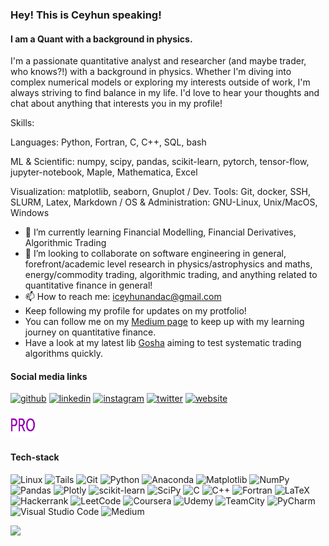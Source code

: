 ### Hey! This is Ceyhun speaking!
#### I am a Quant with a background in physics.
I'm a passionate quantitative analyst and researcher (and maybe trader, who knows?!) with a background in physics. Whether I'm diving into complex numerical models or exploring my interests outside of work, I'm
always striving to find balance in my life. I'd love to hear your thoughts and chat about anything that interests you in my profile!

Skills: 

Languages: Python, Fortran, C, C++, SQL, bash

ML & Scientific: numpy, scipy, pandas, scikit-learn, pytorch, tensor-flow, jupyter-notebook, Maple, Mathematica, Excel

Visualization: matplotlib, seaborn, Gnuplot / Dev. Tools: Git, docker, SSH, SLURM, Latex, Markdown / OS & Administration: GNU-Linux, Unix/MacOS, Windows


- 🌱 I’m currently learning Financial Modelling, Financial Derivatives, Algorithmic Trading 
- 👯 I’m looking to collaborate on software engineering in general, forefront/academic level research in physics/astrophysics and maths, energy/commodity trading, algorithmic trading, and anything related to quantitative finance in general!
- 📫 How to reach me: iceyhunandac@gmail.com
- Keep following my profile for updates on my protfolio!
- You can follow me on my [Medium page](https://medium.com/@neskafebardagi) to keep up with my learning journey on quantitative finance.
- Have a look at my latest lib [Gosha](http://github.com/icandac/systematic_trading_tester/) aiming to test systematic trading algorithms quickly.

#### Social media links

[<img src='https://cdn.jsdelivr.net/npm/simple-icons@3.0.1/icons/github.svg' alt='github' height='40'>](https://github.com/icandac)  [<img src='https://cdn.jsdelivr.net/npm/simple-icons@3.0.1/icons/linkedin.svg' alt='linkedin' height='40'>](https://www.linkedin.com/in/ceyhunandac/)  [<img src='https://cdn.jsdelivr.net/npm/simple-icons@3.0.1/icons/instagram.svg' alt='instagram' height='40'>](https://www.instagram.com/i_ceyhun_a/)  [<img src='https://cdn.jsdelivr.net/npm/simple-icons@3.0.1/icons/twitter.svg' alt='twitter' height='40'>](https://twitter.com/ICeyhunA1)  [<img src='https://cdn.jsdelivr.net/npm/simple-icons@3.0.1/icons/icloud.svg' alt='website' height='40'>](https://web.itu.edu.tr/~andac)  

<a href='https://github.com/pricing'><img src='https://raw.githubusercontent.com/acervenky/animated-github-badges/master/assets/pro.gif' width='40' height='40'></a> 

<!-- ![Anurag's GitHub stats](https://github-readme-stats.vercel.app/api?username=icandac&count_private=true&show_icons=true&theme=radical) 

(note: this counter doesn't take issues and PRs in private repos into consideration properly, which is an unsolved bug, fyi.)-->

#### Tech-stack

![Linux](https://img.shields.io/badge/Linux-FCC624?style=for-the-badge&logo=linux&logoColor=black)
![Tails](https://img.shields.io/badge/Tails%20-56347C?&style=for-the-badge&logo=tails&logoColor=white)
![Git](https://img.shields.io/badge/git-%23F05033.svg?style=for-the-badge&logo=git&logoColor=white)
![Python](https://img.shields.io/badge/python-3670A0?style=for-the-badge&logo=python&logoColor=ffdd54)
![Anaconda](https://img.shields.io/badge/Anaconda-%2344A833.svg?style=for-the-badge&logo=anaconda&logoColor=white)
![Matplotlib](https://img.shields.io/badge/Matplotlib-%23ffffff.svg?style=for-the-badge&logo=Matplotlib&logoColor=black)
![NumPy](https://img.shields.io/badge/numpy-%23013243.svg?style=for-the-badge&logo=numpy&logoColor=white)
![Pandas](https://img.shields.io/badge/pandas-%23150458.svg?style=for-the-badge&logo=pandas&logoColor=white)
![Plotly](https://img.shields.io/badge/Plotly-%233F4F75.svg?style=for-the-badge&logo=plotly&logoColor=white)
![scikit-learn](https://img.shields.io/badge/scikit--learn-%23F7931E.svg?style=for-the-badge&logo=scikit-learn&logoColor=white)
![SciPy](https://img.shields.io/badge/SciPy-%230C55A5.svg?style=for-the-badge&logo=scipy&logoColor=%white)
![C](https://img.shields.io/badge/c-%2300599C.svg?style=for-the-badge&logo=c&logoColor=white)
![C++](https://img.shields.io/badge/c++-%2300599C.svg?style=for-the-badge&logo=c%2B%2B&logoColor=white)
![Fortran](https://img.shields.io/badge/Fortran-%23734F96.svg?style=for-the-badge&logo=fortran&logoColor=white)
![LaTeX](https://img.shields.io/badge/latex-%23008080.svg?style=for-the-badge&logo=latex&logoColor=white)
![Hackerrank](https://img.shields.io/badge/-Hackerrank-2EC866?style=for-the-badge&logo=HackerRank&logoColor=white)
![LeetCode](https://img.shields.io/badge/LeetCode-000000?style=for-the-badge&logo=LeetCode&logoColor=#d16c06)
![Coursera](https://img.shields.io/badge/Coursera-%230056D2.svg?style=for-the-badge&logo=Coursera&logoColor=white)
![Udemy](https://img.shields.io/badge/Udemy-A435F0?style=for-the-badge&logo=Udemy&logoColor=white)
![TeamCity](https://img.shields.io/badge/teamcity-000000.svg?style=for-the-badge&logo=teamcity&logoColor=white)
![PyCharm](https://img.shields.io/badge/pycharm-143?style=for-the-badge&logo=pycharm&logoColor=black&color=black&labelColor=green)
![Visual Studio Code](https://img.shields.io/badge/Visual%20Studio%20Code-0078d7.svg?style=for-the-badge&logo=visual-studio-code&logoColor=white)
![Medium](https://img.shields.io/badge/Medium-12100E?style=for-the-badge&logo=medium&logoColor=white)

[![](https://visitcount.itsvg.in/api?id=icandac&label=Profile%20Views&color=1&icon=0&pretty=true)](https://visitcount.itsvg.in)
